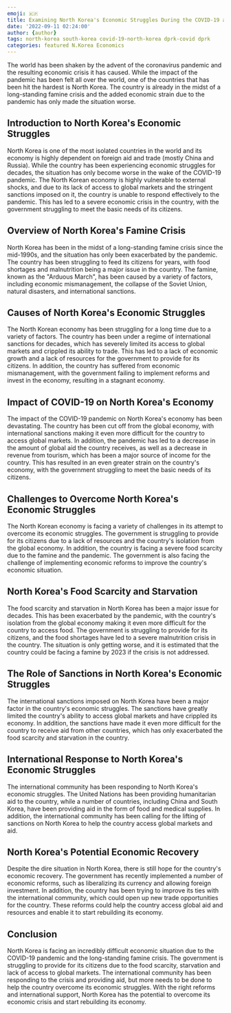 ```yaml
---
emoji: 🇰🇵
title: Examining North Korea's Economic Struggles During the COVID-19 and Famine Crisis
date: '2022-09-11 02:24:00'
author: {author}
tags: north-korea south-korea covid-19-north-korea dprk-covid dprk
categories: featured N.Korea Economics
---
```


The world has been shaken by the advent of the coronavirus pandemic and the resulting economic crisis it has caused. While the impact of the pandemic has been felt all over the world, one of the countries that has been hit the hardest is North Korea. The country is already in the midst of a long-standing famine crisis and the added economic strain due to the pandemic has only made the situation worse.



## Introduction to North Korea's Economic Struggles

North Korea is one of the most isolated countries in the world and its economy is highly dependent on foreign aid and trade (mostly China and Russia). While the country has been experiencing economic struggles for decades, the situation has only become worse in the wake of the COVID-19 pandemic. The North Korean economy is highly vulnerable to external shocks, and due to its lack of access to global markets and the stringent sanctions imposed on it, the country is unable to respond effectively to the pandemic. This has led to a severe economic crisis in the country, with the government struggling to meet the basic needs of its citizens.



## Overview of North Korea's Famine Crisis

North Korea has been in the midst of a long-standing famine crisis since the mid-1990s, and the situation has only been exacerbated by the pandemic. The country has been struggling to feed its citizens for years, with food shortages and malnutrition being a major issue in the country. The famine, known as the "Arduous March", has been caused by a variety of factors, including economic mismanagement, the collapse of the Soviet Union, natural disasters, and international sanctions.



## Causes of North Korea's Economic Struggles

The North Korean economy has been struggling for a long time due to a variety of factors. The country has been under a regime of international sanctions for decades, which has severely limited its access to global markets and crippled its ability to trade. This has led to a lack of economic growth and a lack of resources for the government to provide for its citizens. In addition, the country has suffered from economic mismanagement, with the government failing to implement reforms and invest in the economy, resulting in a stagnant economy.



## Impact of COVID-19 on North Korea's Economy

The impact of the COVID-19 pandemic on North Korea's economy has been devastating. The country has been cut off from the global economy, with international sanctions making it even more difficult for the country to access global markets. In addition, the pandemic has led to a decrease in the amount of global aid the country receives, as well as a decrease in revenue from tourism, which has been a major source of income for the country. This has resulted in an even greater strain on the country's economy, with the government struggling to meet the basic needs of its citizens.



## Challenges to Overcome North Korea's Economic Struggles

The North Korean economy is facing a variety of challenges in its attempt to overcome its economic struggles. The government is struggling to provide for its citizens due to a lack of resources and the country's isolation from the global economy. In addition, the country is facing a severe food scarcity due to the famine and the pandemic. The government is also facing the challenge of implementing economic reforms to improve the country's economic situation.



## North Korea's Food Scarcity and Starvation

The food scarcity and starvation in North Korea has been a major issue for decades. This has been exacerbated by the pandemic, with the country's isolation from the global economy making it even more difficult for the country to access food. The government is struggling to provide for its citizens, and the food shortages have led to a severe malnutrition crisis in the country. The situation is only getting worse, and it is estimated that the country could be facing a famine by 2023 if the crisis is not addressed.



## The Role of Sanctions in North Korea's Economic Struggles

The international sanctions imposed on North Korea have been a major factor in the country's economic struggles. The sanctions have greatly limited the country's ability to access global markets and have crippled its economy. In addition, the sanctions have made it even more difficult for the country to receive aid from other countries, which has only exacerbated the food scarcity and starvation in the country.



## International Response to North Korea's Economic Struggles

The international community has been responding to North Korea's economic struggles. The United Nations has been providing humanitarian aid to the country, while a number of countries, including China and South Korea, have been providing aid in the form of food and medical supplies. In addition, the international community has been calling for the lifting of sanctions on North Korea to help the country access global markets and aid.



## North Korea's Potential Economic Recovery

Despite the dire situation in North Korea, there is still hope for the country's economic recovery. The government has recently implemented a number of economic reforms, such as liberalizing its currency and allowing foreign investment. In addition, the country has been trying to improve its ties with the international community, which could open up new trade opportunities for the country. These reforms could help the country access global aid and resources and enable it to start rebuilding its economy.



## Conclusion

North Korea is facing an incredibly difficult economic situation due to the COVID-19 pandemic and the long-standing famine crisis. The government is struggling to provide for its citizens due to the food scarcity, starvation and lack of access to global markets. The international community has been responding to the crisis and providing aid, but more needs to be done to help the country overcome its economic struggles. With the right reforms and international support, North Korea has the potential to overcome its economic crisis and start rebuilding its economy.

```toc

```